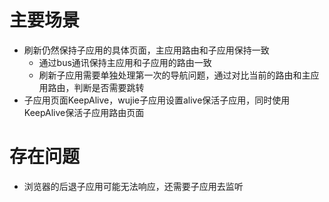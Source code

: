 # 主要场景
* 刷新仍然保持子应用的具体页面，主应用路由和子应用保持一致
  * 通过bus通讯保持主应用和子应用的路由一致
  * 刷新子应用需要单独处理第一次的导航问题，通过对比当前的路由和主应用路由，判断是否需要跳转
* 子应用页面KeepAlive，wujie子应用设置alive保活子应用，同时使用KeepAlive保活子应用路由页面

# 存在问题
* 浏览器的后退子应用可能无法响应，还需要子应用去监听